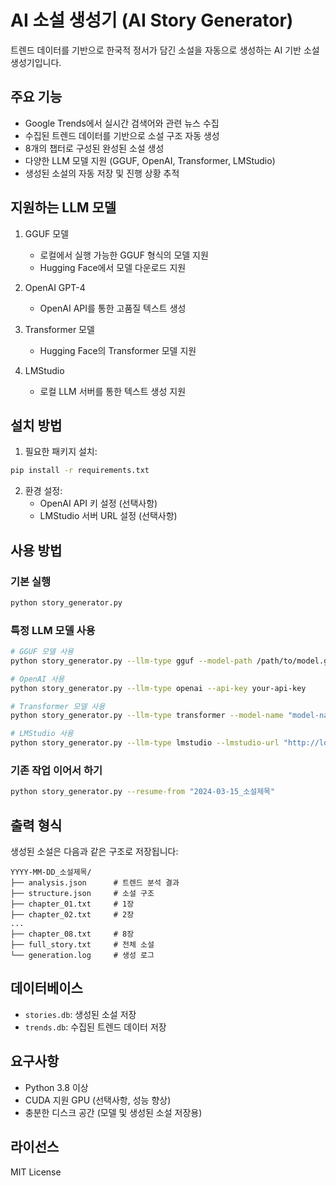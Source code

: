 # AI 소설 생성기 (AI Story Generator)

트렌드 데이터를 기반으로 한국적 정서가 담긴 소설을 자동으로 생성하는 AI 기반 소설 생성기입니다.

## 주요 기능

- Google Trends에서 실시간 검색어와 관련 뉴스 수집
- 수집된 트렌드 데이터를 기반으로 소설 구조 자동 생성
- 8개의 챕터로 구성된 완성된 소설 생성
- 다양한 LLM 모델 지원 (GGUF, OpenAI, Transformer, LMStudio)
- 생성된 소설의 자동 저장 및 진행 상황 추적

## 지원하는 LLM 모델

1. GGUF 모델
   - 로컬에서 실행 가능한 GGUF 형식의 모델 지원
   - Hugging Face에서 모델 다운로드 지원

2. OpenAI GPT-4
   - OpenAI API를 통한 고품질 텍스트 생성

3. Transformer 모델
   - Hugging Face의 Transformer 모델 지원

4. LMStudio
   - 로컬 LLM 서버를 통한 텍스트 생성 지원

## 설치 방법

1. 필요한 패키지 설치:
```bash
pip install -r requirements.txt
```

2. 환경 설정:
   - OpenAI API 키 설정 (선택사항)
   - LMStudio 서버 URL 설정 (선택사항)

## 사용 방법

### 기본 실행
```bash
python story_generator.py
```

### 특정 LLM 모델 사용
```bash
# GGUF 모델 사용
python story_generator.py --llm-type gguf --model-path /path/to/model.gguf

# OpenAI 사용
python story_generator.py --llm-type openai --api-key your-api-key

# Transformer 모델 사용
python story_generator.py --llm-type transformer --model-name "model-name"

# LMStudio 사용
python story_generator.py --llm-type lmstudio --lmstudio-url "http://localhost:1234/v1"
```

### 기존 작업 이어서 하기
```bash
python story_generator.py --resume-from "2024-03-15_소설제목"
```

## 출력 형식

생성된 소설은 다음과 같은 구조로 저장됩니다:

```
YYYY-MM-DD_소설제목/
├── analysis.json      # 트렌드 분석 결과
├── structure.json     # 소설 구조
├── chapter_01.txt     # 1장
├── chapter_02.txt     # 2장
...
├── chapter_08.txt     # 8장
├── full_story.txt     # 전체 소설
└── generation.log     # 생성 로그
```

## 데이터베이스

- `stories.db`: 생성된 소설 저장
- `trends.db`: 수집된 트렌드 데이터 저장

## 요구사항

- Python 3.8 이상
- CUDA 지원 GPU (선택사항, 성능 향상)
- 충분한 디스크 공간 (모델 및 생성된 소설 저장용)

## 라이선스

MIT License
